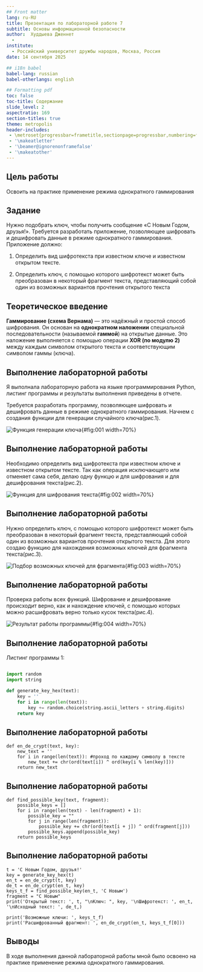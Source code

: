 ```yaml
---
## Front matter
lang: ru-RU
title: Презентация по лабораторной работе 7
subtitle: Основы информационной безопасности
author:  Худдыева Дженнет
  - 
institute:
  - Российский университет дружбы народов, Москва, Россия
date: 14 сентября 2025

## i18n babel
babel-lang: russian
babel-otherlangs: english

## Formatting pdf
toc: false
toc-title: Содержание
slide_level: 2
aspectratio: 169
section-titles: true
theme: metropolis
header-includes:
 - \metroset{progressbar=frametitle,sectionpage=progressbar,numbering=fraction}
 - '\makeatletter'
 - '\beamer@ignorenonframefalse'
 - '\makeatother'
---
```


## Цель работы

Освоить на практике применение режима однократного гаммирования

## Задание

Нужно подобрать ключ, чтобы получить сообщение «С Новым Годом, друзья!». Требуется разработать приложение, позволяющее шифровать и дешифровать данные в режиме однократного гаммирования. Приложение должно:

1. Определить вид шифротекста при известном ключе и известном открытом тексте.

2. Определить ключ, с помощью которого шифротекст может быть преобразован в некоторый фрагмент текста, представляющий собой один из возможных вариантов прочтения открытого текста

## Теоретическое введение

**Гаммирование (схема Вернама)** — это надёжный и простой способ шифрования. Он основан на **однократном наложении** специальной последовательности (называемой **гаммой**) на открытые данные. Это наложение выполняется с помощью операции **XOR (по модулю 2)** между каждым символом открытого текста и соответствующим символом гаммы (ключа).

## Выполнение лабораторной работы

Я выполнала лабораторную работа на языке программирования Python, листинг программы и результаты выполнения приведены в отчете.

Требуется разработать программу, позволяющее шифровать и дешифровать данные в режиме однократного гаммирования. Начнем с создания функции для генерации случайного ключа(рис.1).

![Функция генерации ключа](image/Untitled1.png){#fig:001 width=70%}

## Выполнение лабораторной работы

Необходимо определить вид шифротекста при известном ключе и известном открытом тексте. Так как операция исключающего или отменяет сама себя, делаю одну функцю и для шифрования и для дешифрования текста(рис.2).

![Функция для шифрования текста](image/Untitled2.png){#fig:002 width=70%}

## Выполнение лабораторной работы

Нужно определить ключ, с помощью которого шифротекст может быть преобразован в некоторый фрагмент текста, представляющий собой один из возможных вариантов прочтения открытого текста. Для этого создаю функцию для нахождения возможных ключей для фрагмента текста(рис.3). 

![Подбор возможных ключей для фрагмента](image/Untitled3.png){#fig:003 width=70%}

## Выполнение лабораторной работы

Проверка работы всех функций. Шифрование и дешифрование происходит верно, как и нахождение ключей, с помощью которых можно расшифровать верно только кусок текста(рис.4).

![Результат работы программы](image/Untitled4.png){#fig:004 width=70%}

## Выполнение лабораторной работы

Листинг программы 1:

```python

import random
import string

def generate_key_hex(text):
    key = ''
    for i in range(len(text)):
        key += random.choice(string.ascii_letters + string.digits) 
    return key
```
## Выполнение лабораторной работы

```
def en_de_crypt(text, key):
    new_text = ''
    for i in range(len(text)): #проход по каждому символу в тексте
        new_text += chr(ord(text[i]) ^ ord(key[i % len(key)]))
    return new_text
```

## Выполнение лабораторной работы

```
def find_possible_key(text, fragment):
    possible_keys = []
    for i in range(len(text) - len(fragment) + 1):
        possible_key = ""
        for j in range(len(fragment)):
            possible_key += chr(ord(text[i + j]) ^ ord(fragment[j]))
        possible_keys.append(possible_key)
    return possible_keys
```

## Выполнение лабораторной работы

```
t = 'С Новым Годом, друзья!'
key = generate_key_hex(t)
en_t = en_de_crypt(t, key)
de_t = en_de_crypt(en_t, key)
keys_t_f = find_possible_key(en_t, 'С Новым')
fragment = "С Новым"
print('Открытый текст: ', t, "\nКлюч: ", key, '\nШифротекст: ', en_t, '\nИсходный текст: ', de_t,)

print('Возможные ключи: ', keys_t_f)
print('Расшифрованный фрагмент: ', en_de_crypt(en_t, keys_t_f[0]))
```

## Выводы

В ходе выполнения данной лабораторной работы мной было освоено на практике применение режима однократного гаммирования.
